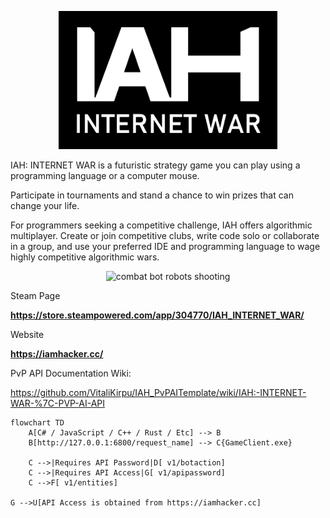 <p align="center">  <img src="iah_logo.png" width="350" title="IAH: INTERNET WAR logo"/> </p>

IAH: INTERNET WAR is a futuristic strategy game you can play using a programming language or a computer mouse.

Participate in tournaments and stand a chance to win prizes that can change your life.

For programmers seeking a competitive challenge, IAH offers algorithmic multiplayer. Create or join competitive clubs, write code solo or collaborate in a group, and use your preferred IDE and programming language to wage highly competitive algorithmic wars.

<p align="center"><img src="GIF_1.gif" title="combat bot robots shooting"/> </p>

Steam Page

**https://store.steampowered.com/app/304770/IAH_INTERNET_WAR/**

Website

**https://iamhacker.cc/**


PvP API Documentation Wiki:

https://github.com/VitaliKirpu/IAH_PvPAITemplate/wiki/IAH:-INTERNET-WAR-%7C-PVP-AI-API
```mermaid
flowchart TD
    A[C# / JavaScript / C++ / Rust / Etc] --> B
    B[http://127.0.0.1:6800/request_name] --> C{GameClient.exe}

    C -->|Requires API Password|D[ v1/botaction]
    C -->|Requires API Access|G[ v1/apipassword]
    C -->F[ v1/entities]

G -->U[API Access is obtained from https://iamhacker.cc]
```
